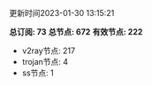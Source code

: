 更新时间2023-01-30 13:15:21

**总订阅: 73**
**总节点: 672**
**有效节点: 222**
- v2ray节点: 217
- trojan节点: 4
- ss节点: 1
